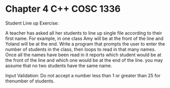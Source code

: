 # Chapter 4 C++ COSC 1336
Student Line up Exercise:


A teacher has asked all her students to line up single file according to their first name. For example, in one class Amy will be at the front of the line and Yoland will be at the end. Write a program that prompts the user to enter the number of students in the class, then loops to read in that many names. Once all the names have been read in it reports which student would be at the front of the line and which one would be at the end of the line. you may assume that no two students have the same name.

Input Validation: Do not accept a number less than 1 or greater than 25 for thenumber of students. 
